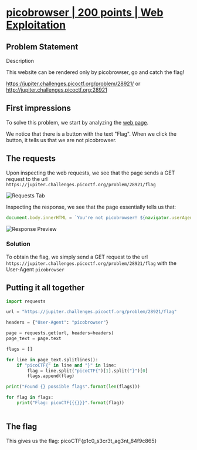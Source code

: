 # [picobrowser | 200 points | Web Exploitation](https://play.picoctf.org/practice/challenge/9)

## Problem Statement

Description

This website can be rendered only by picobrowser, go and catch the flag!

https://jupiter.challenges.picoctf.org/problem/28921/ or http://jupiter.challenges.picoctf.org:28921

## First impressions

To solve this problem, we start by analyzing the [web page](https://jupiter.challenges.picoctf.org/problem/28921/).

We notice that there is a button with the text "Flag". When we click the button, it tells us that we are not picobrowser.

## The requests

Upon inspecting the web requests, we see that the page sends a GET request to the url `https://jupiter.challenges.picoctf.org/problem/28921/flag`

![Requests Tab](https://github.com/matthew-mw/writeups/assets/107924410/ad53bdf4-842f-4ac1-adc4-86f1e6759f5f)

Inspecting the response, we see that the page essentially tells us that:

```js
document.body.innerHTML = `You're not picobrowser! ${navigator.userAgent}`
```

![Response Preview](https://github.com/matthew-mw/writeups/assets/107924410/bc215dd1-85ae-445d-9019-9b865e73c391)

### Solution

To obtain the flag, we simply send a GET request to the url `https://jupiter.challenges.picoctf.org/problem/28921/flag` with the User-Agent `picobrowser`

## Putting it all together

```python
import requests

url = "https://jupiter.challenges.picoctf.org/problem/28921/flag"

headers = {"User-Agent": "picobrowser"}

page = requests.get(url, headers=headers)
page_text = page.text

flags = []

for line in page_text.splitlines():
    if "picoCTF{" in line and "}" in line:
        flag = line.split("picoCTF{")[1].split("}")[0]
        flags.append(flag)

print("Found {} possible flags".format(len(flags)))

for flag in flags:
    print("Flag: picoCTF{{{}}}".format(flag))
    
```

## The flag

This gives us the flag: picoCTF{p1c0_s3cr3t_ag3nt_84f9c865}
